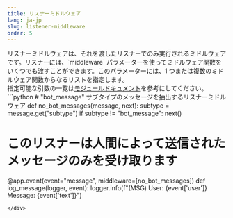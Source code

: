 ```yaml
---
title: リスナーミドルウェア
lang: ja-jp
slug: listener-middleware
order: 5
---
```


<div class="section-content">
リスナーミドルウェアは、それを渡したリスナーでのみ実行されるミドルウェアです。リスナーには、`middleware` パラメーターを使ってミドルウェア関数をいくつでも渡すことができます。このパラメーターには、1 つまたは複数のミドルウェア関数からなるリストを指定します。
</div>

<div>
<span class="annotation">指定可能な引数の一覧は<a href="https://slack.dev/bolt-python/api-docs/slack_bolt/kwargs_injection/args.html" target="_blank">モジュールドキュメント</a>を参考にしてください。</span>
```python
# "bot_message" サブタイプのメッセージを抽出するリスナーミドルウェア
def no_bot_messages(message, next):
    subtype = message.get("subtype")
    if subtype != "bot_message":
       next()

# このリスナーは人間によって送信されたメッセージのみを受け取ります
@app.event(event="message", middleware=[no_bot_messages])
def log_message(logger, event):
    logger.info(f"(MSG) User: {event['user']}
Message: {event['text']}")
```
</div>